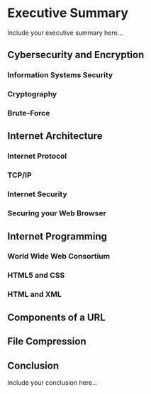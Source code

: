 # Executive Summary
Include your executive summary here...

## Cybersecurity and Encryption
### Information Systems Security
### Cryptography
### Brute-Force

## Internet Architecture
### Internet Protocol
### TCP/IP
### Internet Security
### Securing your Web Browser

## Internet Programming
### World Wide Web Consortium
### HTML5 and CSS
### HTML and XML

## Components of a URL

## File Compression

## Conclusion
Include your conclusion here...
